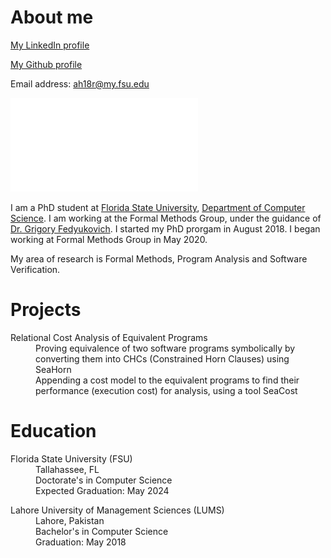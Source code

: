 # About me

[My LinkedIn profile](https://www.linkedin.com/in/a-hamza/)

[My Github profile](https://github.com/a-hamza-r)

Email address: ah18r@my.fsu.edu

![My resume](/pdfs/resume.pdf)

I am a PhD student at [Florida State University](https://www.fsu.edu/), [Department of Computer Science](https://www.cs.fsu.edu/). I am working at the Formal Methods Group, under the guidance of [Dr. Grigory Fedyukovich](http://www.cs.fsu.edu/~grigory/). I started my PhD prorgam in August 2018. I began working at Formal Methods Group in May 2020. 

My area of research is Formal Methods, Program Analysis and Software Verification. 


# Projects

<dl>
	<dt>Relational Cost Analysis of Equivalent Programs</dt>
	<dd>Proving equivalence of two software programs symbolically by converting them into CHCs (Constrained Horn Clauses) using SeaHorn</dd>
	<dd>Appending a cost model to the equivalent programs to find their performance (execution cost) for analysis, using a tool SeaCost</dd>
</dl>


# Education

<dl>
<dt>Florida State University (FSU)</dt>
<dd>Tallahassee, FL</dd>
<dd>Doctorate's in Computer Science</dd>
<dd>Expected Graduation: May 2024</dd>
</dl>

<dl>
<dt>Lahore University of Management Sciences (LUMS)</dt>
<dd>Lahore, Pakistan</dd>
<dd>Bachelor's in Computer Science</dd>
<dd>Graduation: May 2018</dd>
</dl>

